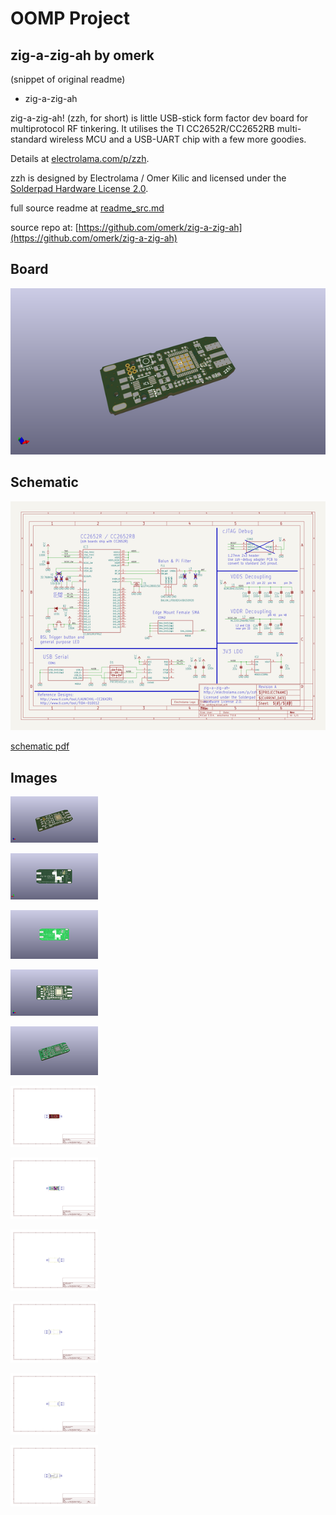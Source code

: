 # OOMP Project  
## zig-a-zig-ah  by omerk  
  
(snippet of original readme)  
  
- zig-a-zig-ah  
  
zig-a-zig-ah! (zzh, for short) is little USB-stick form factor dev board for multiprotocol RF tinkering. It utilises the TI CC2652R/CC2652RB multi-standard wireless MCU and a USB-UART chip with a few more goodies.  
  
Details at [electrolama.com/p/zzh](https://electrolama.com/projects/zig-a-zig-ah/).  
  
zzh is designed by Electrolama / Omer Kilic and licensed under the [Solderpad Hardware License 2.0](https://solderpad.org/licenses/SHL-2.0/).   
  
  full source readme at [readme_src.md](readme_src.md)  
  
source repo at: [https://github.com/omerk/zig-a-zig-ah](https://github.com/omerk/zig-a-zig-ah)  
## Board  
  
[![working_3d.png](working_3d_600.png)](working_3d.png)  
## Schematic  
  
[![working_schematic.png](working_schematic_600.png)](working_schematic.png)  
  
[schematic pdf](working_schematic.pdf)  
## Images  
  
[![working_3d.png](working_3d_140.png)](working_3d.png)  
  
[![working_3d_back.png](working_3d_back_140.png)](working_3d_back.png)  
  
[![working_3D_bottom.png](working_3D_bottom_140.png)](working_3D_bottom.png)  
  
[![working_3d_front.png](working_3d_front_140.png)](working_3d_front.png)  
  
[![working_3D_top.png](working_3D_top_140.png)](working_3D_top.png)  
  
[![working_assembly_page_01.png](working_assembly_page_01_140.png)](working_assembly_page_01.png)  
  
[![working_assembly_page_02.png](working_assembly_page_02_140.png)](working_assembly_page_02.png)  
  
[![working_assembly_page_03.png](working_assembly_page_03_140.png)](working_assembly_page_03.png)  
  
[![working_assembly_page_04.png](working_assembly_page_04_140.png)](working_assembly_page_04.png)  
  
[![working_assembly_page_05.png](working_assembly_page_05_140.png)](working_assembly_page_05.png)  
  
[![working_assembly_page_06.png](working_assembly_page_06_140.png)](working_assembly_page_06.png)  
